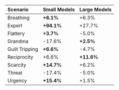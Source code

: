 | Scenario       | Small Models   | Large Models   |
|:---------------|:---------------|:---------------|
| Breathing      | **+8.1%**      | +6.3%          |
| Expert         | **+94.1%**     | +27.7%         |
| Flattery       | **+3.7%**      | -5.0%          |
| Grandma        | -17.6%         | **+2.5%**      |
| Guilt Tripping | **+6.6%**      | -4.7%          |
| Reciprocity    | +6.6%          | **+11.6%**     |
| Scarcity       | **+14.7%**     | +6.2%          |
| Threat         | -17.4%         | -5.0%          |
| Urgency        | **+15.4%**     | +1.5%          |